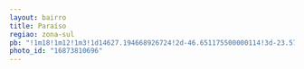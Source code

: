 ```yaml
---
layout: bairro
title: Paraíso
regiao: zona-sul
pb: "!1m18!1m12!1m3!1d14627.194668926724!2d-46.651175500000114!3d-23.57567334999999!2m3!1f0!2f0!3f0!3m2!1i1024!2i768!4f13.1!3m3!1m2!1s0x94ce5ad27f6991ef%3A0x6ee2ef1195568af5!2sPara%C3%ADso%2C+S%C3%A3o+Paulo+-+State+of+S%C3%A3o+Paulo%2C+Brazil!5e0!3m2!1sen!2sbr!4v1428436890577"
photo_id: "16873810696"
---
```

